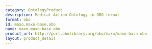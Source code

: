 ```yaml
---
category: OntologyProduct
description: Medical Action Ontology in OBO format
format: obo
id: maxo.maxo-base.obo
name: maxo.maxo-base.obo
product_url: http://purl.obolibrary.org/obo/maxo/maxo-base.obo
layout: product_detail
---
```

